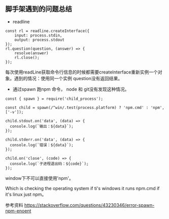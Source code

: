 ## 脚手架遇到的问题总结

+ readline
```
const rl = readline.createInterface({
    input: process.stdin,
    output: process.stdout
});
rl.question(question, (answer) => {
    resolve(answer)
    rl.close();
});
```
每次使用readLine获取命令行信息的时候都需要createInterface重新实例一个对象。遇到的情况：使用同一个实例 question没有返回结果。


+  通过spawn 跑npm 命令， node 和 git没有发现这种情况。

```
const { spawn } = require('child_process');

const child = spawn(/^win/.test(process.platform) ? 'npm.cmd' : 'npm', ['-v']);

child.stdout.on('data', (data) => {
  console.log(`输出：${data}`);
});

child.stderr.on('data', (data) => {
  console.log(`错误：${data}`);
});

child.on('close', (code) => {
  console.log(`子进程退出码：${code}`);
});
```
window下不可以直接使用'npm'。

Which is checking the operating system if ti's windows it runs npm.cmd if it's linux just npm。

参考资料 https://stackoverflow.com/questions/43230346/error-spawn-npm-enoent

